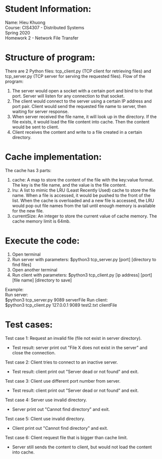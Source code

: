 ﻿# Student Information:
Name: Hieu Khuong  
Course: CIS4307 - Distributed Systems  
Spring 2020  
Homework 2 - Network File Transfer

# Structure of program:
There are 2 Python files: tcp_client.py (TCP client for retrieving files) and tcp_server.py (TCP server for serving the requested files).
Flow of the program:
1. The server would open a socket with a certain port and bind to to that port. Server will listen for any connection to that socket.
2. The client would connect to the server using a certain IP address and port pair. Client would send the requested file name to server, then waiting for server response.
3. When server received the file name, it will look up in the directory. If the file exists, it would load the file content into cache. Then the content would be sent to client.
4. Client receives the content and write to a file created in a certain directory.
# Cache implementation:
The cache has 3 parts:
1. cache: A map to store the content of the file with the key:value format. The key is the file name, and the value is the file content.
2. lru: A list to mimic the LRU (Least Recently Used) cache to store the file name. When a file is accessed, it would be pushed to the front of the list. When the cache is overloaded and a new file is accessed, the LRU would pop out file names from the tail until enough memory is available for the new file.
3. currentSize: An integer to store the current value of cache memory. The cache memory limit is 64mb.
# Execute the code:
1. Open terminal
2. Run server with parameters: 
$python3 tcp_server.py [port] [directory to find files] 
3. Open another terminal
4. Run client with parameters:
$python3 tcp_client.py [ip address] [port] [file name] [directory to save]

Example:  
Run server:  
$python3 tcp_server.py 9089 serverFile
Run client:  
$python3 tcp_client.py 127.0.0.1 9089 test2.txt clientFile

# Test cases:
Test case 1: Request an invalid file (file not exist in server directory).
- Test result: server print out "File X does not exist in the server" and close the connection.

Test case 2: Client tries to connect to an inactive server.
- Test result: client print out "Server dead or not found" and exit.

Test case 3: Client use different port number from server.
- Test result: client print out "Server dead or not found" and exit.

Test case 4: Server use invalid directory.
- Server print out "Cannot find directory" and exit.

Test case 5: Client use invalid directory.
- Client print out "Cannot find directory" and exit.

Test case 6: Client request file that is bigger than cache limit.
- Server still sends the content to client, but would not load the content into cache.
